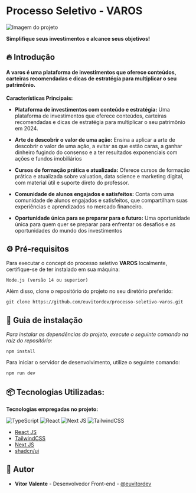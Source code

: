 # Processo Seletivo - VAROS

![Imagem do projeto](https://i.imgur.com/Xy7f50g.png)

**Simplifique seus investimentos e alcance seus objetivos!**

## 🔥 Introdução

#### A varos é uma plataforma de investimentos que oferece conteúdos, carteiras recomendadas e dicas de estratégia para multiplicar o seu patrimônio.

**Características Principais:**

- **Plataforma de investimentos com conteúdo e estratégia:** Uma plataforma de investimentos que oferece conteúdos, carteiras recomendadas e dicas de estratégia para multiplicar o seu patrimônio em 2024.

- **Arte de descobrir o valor de uma ação:** Ensina a aplicar a arte de descobrir o valor de uma ação, a evitar as que estão caras, a ganhar dinheiro fugindo do consenso e a ter resultados exponenciais com ações e fundos imobiliários

- **Cursos de formação prática e atualizada:** Oferece cursos de formação prática e atualizada sobre valuation, data science e marketing digital, com material útil e suporte direto do professor.

- **Comunidade de alunos engajados e satisfeitos:** Conta com uma comunidade de alunos engajados e satisfeitos, que compartilham suas experiências e aprendizados no mercado financeiro.

- **Oportunidade única para se preparar para o futuro:** Uma oportunidade única para quem quer se preparar para enfrentar os desafios e as oportunidades do mundo dos investimentos

## ⚙️ Pré-requisitos

Para executar o concept do processo seletivo **VAROS** localmente, certifique-se de ter instalado em sua máquina:

```
Node.js (versão 14 ou superior)
```

Além disso, clone o repositório do projeto no seu diretório preferido:

```
git clone https://github.com/euvitordev/processo-seletivo-varos.git
```

## 🔨 Guia de instalação

_Para instalar as dependências do projeto, execute o seguinte comando na raiz do repositório:_

```
npm install
```

Para iniciar o servidor de desenvolvimento, utilize o seguinte comando:

```
npm run dev
```

## 📦 Tecnologias Utilizadas:

**Tecnologias empregadas no projeto:**

![TypeScript](https://img.shields.io/badge/typescript-%23007ACC.svg?style=for-the-badge&logo=typescript&logoColor=white) ![React](https://img.shields.io/badge/react-%2320232a.svg?style=for-the-badge&logo=react&logoColor=%2361DAFB) ![Next JS](https://img.shields.io/badge/Next-black?style=for-the-badge&logo=next.js&logoColor=white) ![TailwindCSS](https://img.shields.io/badge/tailwindcss-%2338B2AC.svg?style=for-the-badge&logo=tailwind-css&logoColor=white)

- [React JS](https://react.dev/)
- [TailwindCSS](https://tailwindcss.com/)
- [Next JS](https://nextjs.org/)
- [shadcn/ui](https://ui.shadcn.com/)

## 👷 Autor

- **Vitor Valente** - Desenvolvedor Front-end - [@euvitordev](https://github.com/euvitordev)